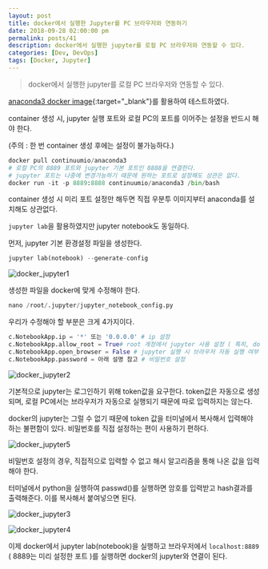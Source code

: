 ```yaml
---
layout: post
title: docker에서 실행한 Jupyter를 PC 브라우저와 연동하기
date: 2018-09-28 02:00:00 pm
permalink: posts/41
description: docker에서 실행한 jupyter를 로컬 PC 브라우저와 연동할 수 있다.
categories: [Dev, DevOps]
tags: [Docker, Jupyter] 
---
```


> docker에서 실행한 jupyter를 로컬 PC 브라우저와 연동할 수 있다.

[anaconda3 docker image](https://hub.docker.com/r/continuumio/anaconda3){:target="_blank"}를 활용하여 테스트하였다.

container 생성 시, jupyter 실행 포트와 로컬 PC의 포트를 이어주는 설정을 반드시 해야 한다.

(주의 : 한 번 container 생성 후에는 설정이 불가능하다.)

``` python 
docker pull continuumio/anaconda3
# 로컬 PC의 8889 포트와 jupyter 기본 포트인 8888을 연결한다.
# jupyter 포트는 나중에 변경가능하기 때문에 원하는 포트로 설정해도 상관은 없다.
docker run -it -p 8889:8888 continuumio/anaconda3 /bin/bash
```

container 생성 시 미리 포트 설정만 해두면 직접 우분투 이미지부터 anaconda를 설치해도 상관없다.

`jupyter lab`을 활용하였지만 jupyter notebook도 동일하다.

먼저, jupyter 기본 환경설정 파일을 생성한다.

``` python
jupyter lab(notebook) --generate-config
```
![docker_jupyter1]({{site.baseurl}}/assets/img/linux/docker_jupyter1.png)

생성한 파일을 docker에 맞게 수정해야 한다.

``` python
nano /root/.jupyter/jupyter_notebook_config.py
```
우리가 수정해야 할 부분은 크게 4가지이다.

``` python
c.NotebookApp.ip = '*' 또는 '0.0.0.0' # ip 설정
c.NotebookApp.allow_root = True# root 계정에서 jupyter 사용 설정 ( 특히, docker의 경우)
c.NotebookApp.open_browser = False # jupyter 실행 시 브라우저 자동 실행 여부
c.NotebookApp.password = 아래 설명 참고 # 비밀번호 설정
```

![docker_jupyter2]({{site.baseurl}}/assets/img/linux/docker_jupyter2.png)

기본적으로 jupyter는 로그인하기 위해 token값을 요구한다. token값은 자동으로 생성되며, 로컬 PC에서는 브라우저가 자동으로 실행되기 때문에 따로 입력하지는 않는다. 

docker의 jupyter는 그럴 수 없기 때문에 token 값을 터미널에서 복사해서 입력해야 하는 불편함이 있다. 비밀번호를 직접 설정하는 편이 사용하기 편하다. 

![docker_jupyter5]({{site.baseurl}}/assets/img/linux/docker_jupyter5.png)

비밀번호 설정의 경우, 직접적으로 입력할 수 없고 해시 알고리즘을 통해 나온 값을 입력해야 한다.

터미널에서 python을 실행하여 passwd()를 실행하면 암호를 입력받고 hash결과를 출력해준다. 이를 복사해서 붙여넣으면 된다.

![docker_jupyter3]({{site.baseurl}}/assets/img/linux/docker_jupyter3.png)

![docker_jupyter4]({{site.baseurl}}/assets/img/linux/docker_jupyter4.png)

이제 docker에서 jupyter lab(notebook)을 실행하고 브라우저에서 `localhost:8889` ( 8889는 미리 설정한 포트 )를 실행하면 docker의 jupyter와 연결이 된다.


